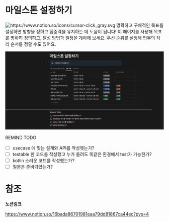 # 마일스톤 설정하기

<aside>
<img src="https://www.notion.so/icons/cursor-click_gray.svg" alt="https://www.notion.so/icons/cursor-click_gray.svg" width="40px" /> 명확하고 구체적인 목표를 설정하면 방향을 정하고 집중력을 유지하는 데 도움이 됩니다!  이 페이지를 사용해 목표를 명확히 정의하고, 달성 방법과 일정을 계획해 보세요. 우선 순위를 설정해 업무의 처리 순서를 정할 수도 있어요.

</aside>

![step 6 목표](../src/main/resources/static/img.png)

REMIND TODO 

- [ ]  usecase 에 맞는 설계와 API를 작성햇는가?
- [ ]  testable 한 코드를 작성했고 누가 돌려도 똑같은 환경에서 test가 가능한가?
- [ ]  kotlin 스러운 코드를 작성했는가?
- [ ]  질문은 준비되었는가?

# 참조

**노션링크**

https://www.notion.so/16bada86701981eaa79dd81867ca44ec?pvs=4